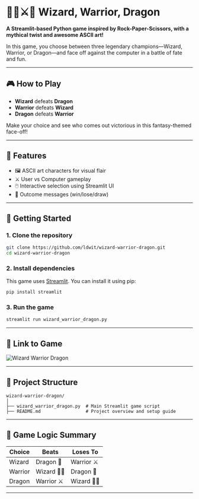# 🧙‍♂️⚔️🐉 Wizard, Warrior, Dragon

**A Streamlit-based Python game inspired by Rock-Paper-Scissors, with a mythical twist and awesome ASCII art!**

In this game, you choose between three legendary champions—Wizard, Warrior, or Dragon—and face off against the computer in a battle of fate and fun.

---

## 🎮 How to Play

- **Wizard** defeats **Dragon**
- **Warrior** defeats **Wizard**
- **Dragon** defeats **Warrior**

Make your choice and see who comes out victorious in this fantasy-themed face-off!

---

## 🧾 Features

- 🖼️ ASCII art characters for visual flair
- ⚔️ User vs Computer gameplay
- 🖱️ Interactive selection using Streamlit UI
- 💬 Outcome messages (win/lose/draw)

---

## 🚀 Getting Started

### 1. Clone the repository
```bash
git clone https://github.com/ldwit/wizard-warrior-dragon.git
cd wizard-warrior-dragon
```

### 2. Install dependencies
This game uses [Streamlit](https://streamlit.io/). You can install it using pip:

```bash
pip install streamlit
```

### 3. Run the game
```bash
streamlit run wizard_warrior_dragon.py
```

---

## 📸 Link to Game

![Wizard Warrior Dragon](https://wizardwarriordragonapp.streamlit.app/)  

---

## 📂 Project Structure

```
wizard-warrior-dragon/
│
├── wizard_warrior_dragon.py  # Main Streamlit game script
├── README.md                 # Project overview and setup guide

```

---

## 🧠 Game Logic Summary

| Choice   | Beats      | Loses To   |
|----------|------------|------------|
| Wizard   | Dragon 🐉  | Warrior ⚔️ |
| Warrior  | Wizard 🧙‍♂️ | Dragon 🐉  |
| Dragon   | Warrior ⚔️ | Wizard 🧙‍♂️|

---
